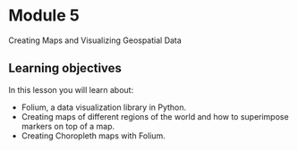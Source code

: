 # Module 5

<div class="h-box">Creating Maps and Visualizing Geospatial Data</div>


## Learning objectives

In this lesson you will learn about:

- Folium, a data visualization library in Python.
- Creating maps of different regions of the world and how to superimpose markers on top of a map.
- Creating Choropleth maps with Folium.
